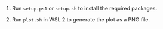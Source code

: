 1. Run `setup.ps1` or `setup.sh` to install the required packages.

1. Run `plot.sh` in WSL 2 to generate the plot as a PNG file.
